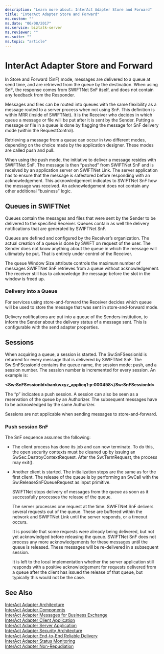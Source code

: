 ```yaml
---
description: "Learn more about: InterAct Adapter Store and Forward"
title: "InterAct Adapter Store and Forward"
ms.custom: ""
ms.date: "06/08/2017"
ms.service: biztalk-server
ms.reviewer: ""
ms.suite: ""
ms.topic: "article"
---
```

# InterAct Adapter Store and Forward
In Store and Forward (SnF) mode, messages are delivered to a queue at send time, and are retrieved from the queue by the destination. When using SnF, the response comes from SWIFTNet SnF itself, and does not contain any feedback from the Responder.  
  
 Messages and files can be routed into queues with the same flexibility as a message routed to a server process when not using SnF. This definition is within MRR (inside of SWIFTNet). It is the Receiver who decides in which queue a message or file will be put after it is sent by the Sender. Putting a message or file in a queue is done by flagging the message for SnF delivery mode (within the RequestControl).  
  
 Retrieving a message from a queue can occur in two different modes, depending on the choice made by the application designer. These modes are called push and pull.  
  
 When using the push mode, the initiative to deliver a message resides with SWIFTNet SnF. The message is then “pushed” from SWIFTNet SnF and is received by an application server on SWIFTNet Link. The server application has to ensure that the message is safestored before responding with an acknowledgement. This acknowledgement indicates to SWIFTNet SnF how the message was received. An acknowledgement does not contain any other additional “business” logic.  
  
## Queues in SWIFTNet  
 Queues contain the messages and files that were sent by the Sender to be delivered to the specified Receiver. Queues contain as well the delivery notifications that are generated by SWIFTNet SnF.  
  
 Queues are defined and configured by the Receiver’s organization. The actual creation of a queue is done by SWIFT on request of the user. The Sender does not know anything about the queue in which the message will ultimately be put. That is entirely under control of the Receiver.  
  
 The queue Window Size attribute controls the maximum number of messages SWIFTNet SnF retrieves from a queue without acknowledgement. The receiver still has to acknowledge the message before the slot in the window is freed up.  
  
### Delivery into a Queue  
 For services using store-and-forward the Receiver decides which queue will be used to store the message that was sent in store-and-forward mode.  
  
 Delivery notifications are put into a queue of the Senders institution, to inform the Sender about the delivery status of a message sent. This is configurable with the send adapter properties.  
  
## Sessions  
 When acquiring a queue, a session is started. The Sw:SnFSessionId is returned for every message that is delivered by SWIFTNet SnF. The Sw:SnFSessionId contains the queue name, the session mode: push, and a session number. The session number is incremented for every session. An example is:  
  
 **\<Sw:SnFSessionId\>bankwxyz_applicq1:p:000458\</Sw:SnFSessionId\>**  
  
 The “p” indicates a push session. A session can also be seen as a reservation of the queue by an Authorizer. The subsequent messages have to be acknowledged by the same Authorizer.  
  
 Sessions are not applicable when sending messages to store-and-forward.  
  
### Push session SnF  
 The SnF sequence assumes the following:  
  
- The client process has done its job and can now terminate. To do this, the open security contexts must be cleaned up by issuing an SwSec:DestroyContextRequest. After the Sw:TermRequest, the process may exit().  
  
- Another client is started. The initialization steps are the same as for the first client. The release of the queue is by performing an SwCall with the Sw:ReleaseSnFQueueRequest as input primitive.  
  
   SWIFTNet stops delivery of messages from the queue as soon as it successfully processes the release of the queue.  
  
  The server processes one request at the time. SWIFTNet SnF delivers several requests out of the queue. These are buffered within the network and SWIFTNet Link until the server responds, or a timeout occurs.  
  
  It is possible that some requests were already being delivered, but not yet acknowledged before releasing the queue. SWIFTNet SnF does not process any more acknowledgements for these messages until the queue is released. These messages will be re-delivered in a subsequent session.  
  
  It is left to the local implementation whether the server application still responds with a positive acknowledgement for requests delivered from a queue after the client has issued the release of that queue, but typically this would not be the case.  
  
## See Also  
 [InterAct Adapter Architecture](../../adapters-and-accelerators/fileact-interact/interact-adapter-architecture.md)   
 [InterAct Adapter Components](../../adapters-and-accelerators/fileact-interact/interact-adapter-components.md)   
 [InterAct Adapter Messages for Business Exchange](../../adapters-and-accelerators/fileact-interact/interact-adapter-messages-for-business-exchange.md)   
 [InterAct Adapter Client Application](../../adapters-and-accelerators/fileact-interact/interact-adapter-client-application.md)   
 [InterAct Adapter Server Application](../../adapters-and-accelerators/fileact-interact/interact-adapter-server-application.md)   
 [InterAct Adapter Security Architecture](../../adapters-and-accelerators/fileact-interact/interact-adapter-security-architecture.md)   
 [InterAct Adapter End-to-End Reliable Delivery](../../adapters-and-accelerators/fileact-interact/interact-adapter-end-to-end-reliable-delivery.md)   
 [InterAct Adapter Status Monitoring](../../adapters-and-accelerators/fileact-interact/interact-adapter-status-monitoring.md)   
 [InterAct Adapter Non-Repudiation](../../adapters-and-accelerators/fileact-interact/interact-adapter-non-repudiation.md)
